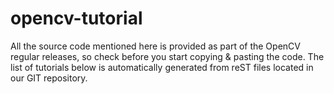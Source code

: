 # opencv-tutorial
All the source code mentioned here is provided as part of the OpenCV regular releases, so check before you start copying &amp; pasting the code. The list of tutorials below is automatically generated from reST files located in our GIT repository.
